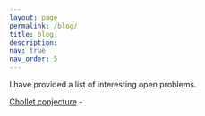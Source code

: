 ```yaml
---
layout: page
permalink: /blog/
title: blog
description:
nav: true
nav_order: 5
---
```


I have provided a list of interesting open problems.

[Chollet conjecture](/blog/conj1) - 



